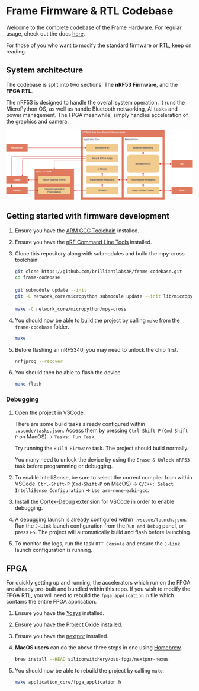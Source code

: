 # Frame Firmware & RTL Codebase

Welcome to the complete codebase of the Frame Hardware. For regular usage, check out the docs [here](https://docs.brilliant.xyz).

For those of you who want to modify the standard firmware or RTL, keep on reading.

## System architecture

The codebase is split into two sections. The **nRF53 Firmware**, and the **FPGA RTL**. 

The nRF53 is designed to handle the overall system operation. It runs the MicroPython OS, as well as handle Bluetooth networking, AI tasks and power management. The FPGA meanwhile, simply handles acceleration of the graphics and camera.

![Frame system architecture diagram](docs/frame-system-architecture.drawio.png)

## Getting started with firmware development

1. Ensure you have the [ARM GCC Toolchain](https://developer.arm.com/downloads/-/gnu-rm) installed.

1. Ensure you have the [nRF Command Line Tools](https://www.nordicsemi.com/Products/Development-tools/nrf-command-line-tools) installed.

1. Clone this repository along with submodules and build the mpy-cross toolchain:

    ```sh
    git clone https://github.com/brilliantlabsAR/frame-codebase.git
    cd frame-codebase

    git submodule update --init
    git -C network_core/micropython submodule update --init lib/micropython-lib

    make -C network_core/micropython/mpy-cross
    ```

1. You should now be able to build the project by calling `make` from the `frame-codebase` folder.

    ```sh
    make
    ```

1. Before flashing an nRF5340, you may need to unlock the chip first.

    ```sh
    nrfjprog --recover
    ```

1. You should then be able to flash the device.

    ```sh
    make flash
    ```

### Debugging

1. Open the project in [VSCode](https://code.visualstudio.com).

    There are some build tasks already configured within `.vscode/tasks.json`. Access them by pressing `Ctrl-Shift-P` (`Cmd-Shift-P` on MacOS) → `Tasks: Run Task`.

    Try running the `Build Firmware` task. The project should build normally.

    You many need to unlock the device by using the `Erase & Unlock nRF53` task before programming or debugging.

1. To enable IntelliSense, be sure to select the correct compiler from within VSCode. `Ctrl-Shift-P` (`Cmd-Shift-P` on MacOS) → `C/C++: Select IntelliSense Configuration` → `Use arm-none-eabi-gcc`.

1. Install the [Cortex-Debug](https://marketplace.visualstudio.com/items?itemName=marus25.cortex-debug) extension for VSCode in order to enable debugging.

1. A debugging launch is already configured within `.vscode/launch.json`. Run the `J-Link` launch configuration from the `Run and Debug` panel, or press `F5`. The project will automatically build and flash before launching.

1. To monitor the logs, run the task `RTT Console` and ensure the `J-Link` launch configuration is running.

## FPGA

For quickly getting up and running, the accelerators which run on the FPGA are already pre-built and bundled within this repo. If you wish to modify the FPGA RTL, you will need to rebuild the `fpga_application.h` file which contains the entire FPGA application.

1. Ensure you have the [Yosys](https://github.com/YosysHQ/yosys) installed.

1. Ensure you have the [Project Oxide](https://github.com/gatecat/prjoxide) installed.

1. Ensure you have the [nextpnr](https://github.com/YosysHQ/nextpnr) installed.

1. **MacOS users** can do the above three steps in one using [Homebrew](https://brew.sh).

    ```sh
    brew install --HEAD siliconwitchery/oss-fpga/nextpnr-nexus
    ```

1. You should now be able to rebuild the project by calling `make`:

    ```sh
    make application_core/fpga_application.h
    ```